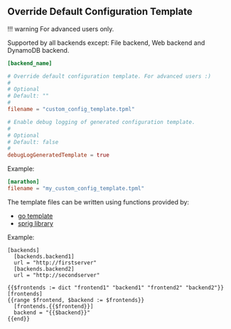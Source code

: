 ## Override Default Configuration Template

!!! warning
    For advanced users only.

Supported by all backends except: File backend, Web backend and DynamoDB backend.

```toml
[backend_name]

# Override default configuration template. For advanced users :)
#
# Optional
# Default: ""
#
filename = "custom_config_template.tpml"

# Enable debug logging of generated configuration template.
#
# Optional
# Default: false
#
debugLogGeneratedTemplate = true
```

Example:

```toml
[marathon]
filename = "my_custom_config_template.tpml"
```

The template files can be written using functions provided by:

- [go template](https://golang.org/pkg/text/template/)
- [sprig library](https://masterminds.github.io/sprig/)

Example:

```tmpl
[backends]
  [backends.backend1]
  url = "http://firstserver"
  [backends.backend2]
  url = "http://secondserver"

{{$frontends := dict "frontend1" "backend1" "frontend2" "backend2"}}
[frontends]
{{range $frontend, $backend := $frontends}}
  [frontends.{{$frontend}}]
  backend = "{{$backend}}"
{{end}}
```